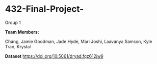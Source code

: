 # 432-Final-Project-

Group 1 

**Team Members:**

Chang, Jamie
Goodman, Jade
Hyde, Mari
Joshi, Laavanya
Samson, Kyle
Tran, Krystal

**Dataset**
https://doi.org/10.5061/dryad.fqz612jw9
